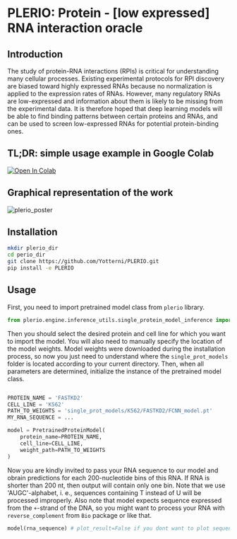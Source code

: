 # PLERIO: Protein - [low expressed] RNA interaction oracle

## Introduction
The study of protein-RNA interactions (RPIs) is critical for understanding many cellular processes. Existing experimental protocols for RPI discovery are biased toward highly expressed RNAs because no normalization is applied to the expression rates of RNAs. However, many regulatory RNAs are low-expressed and information about them is likely to be missing from the experimental data. It is therefore hoped that deep learning models will be able to find binding patterns between certain proteins and RNAs, and can be used to screen low-expressed RNAs for potential protein-binding ones.

## TL;DR: simple usage example in Google Colab

[![Open In Colab](https://colab.research.google.com/assets/colab-badge.svg)](https://colab.research.google.com/drive/1lgR05mLUk1lHpKSxCB76bvcMGGj6mHzi?usp=sharing)

## Graphical representation of the work

![plerio_poster](https://github.com/user-attachments/assets/cd0111d9-c9a3-49ef-b8df-144eeae5eeae)

## Installation
```bash
mkdir plerio_dir
cd perio_dir
git clone https://github.com/Yotterni/PLERIO.git
pip install -e PLERIO
```

## Usage
First, you need to import pretrained model class from `plerio` library.

```python
from plerio.engine.inference_utils.single_protein_model_inference import PretrainedProteinModel
```
Then you should select the desired protein and cell line for which you want to import the model. You will also need to manually specify the location of the model weights. Model weights were downloaded during the installation process, so now you just need to understand where the `single_prot_models` folder is located according to your current directory. Then, when all parameters are determined, initialize the instance of the pretrained model class.

```python

PROTEIN_NAME = 'FASTKD2'
CELL_LINE = 'K562'
PATH_TO_WEIGHTS = 'single_prot_models/K562/FASTKD2/FCNN_model.pt'
MY_RNA_SEQUENCE = ...

model = PretrainedProteinModel(
    protein_name=PROTEIN_NAME,
    cell_line=CELL_LINE,
    weight_path=PATH_TO_WEIGHTS
)

```
Now you are kindly invited to pass your RNA sequence to our model and obrain predictions for each 200-nucleotide bins of this RNA. If RNA is shorter than 200 nt, then output will contain only one bin. Note that we use 'AUGC'-alphabet, i. e., sequences containing T instead of U will be processed improperly. Also note that model expects sequence expressed from the `+`-strand of the DNA, so you might want to process your RNA with `reverse_complement` from `Bio` package or like that.

```python
model(rna_sequence) # plot_result=False if you dont want to plot sequence heatmap.
```
